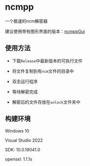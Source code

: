 # ncmpp

一个极速的ncm解密器

建议使用带有图形界面的版本：[ncmppGui](https://github.com/Majjcom/ncmppGui)

## 使用方法

- 下载`Release`中最新版本的可执行文件

- 将文件复制到有`ncm`文件的目录中

- 双击运行程序

- 等待解密完成
- 解密后的文件存放在`unlock`文件夹中

## 构建环境

Windows 10

Visual Studio 2022

SDK: 10.0.19041.0

openssl: 1.1.1s